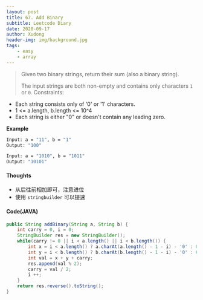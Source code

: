 ```yaml
---
layout: post
title: 67. Add Binary
subtitle: Leetcode Diary
date: 2020-09-17
author: Xudong
header-img: img/background.jpg
tags: 
    - easy
    - array
---
```


>Given two binary strings, return their sum (also a binary string).
>
>The input strings are both non-empty and contains only characters `1` or `0`.
>Constraints:
-    Each string consists only of '0' or '1' characters.
-    1 <= a.length, b.length <= 10^4
-    Each string is either "0" or doesn't contain any leading zero.

**Example**

```bash
Input: a = "11", b = "1"
Output: "100"

Input: a = "1010", b = "1011"
Output: "10101"
```

#### Thoughts

- 从后往前相加即可，注意进位
- 使用 `stringbuilder` 可以提速

#### Code(JAVA)

```java
public String addBinary(String a, String b) {
    int carry = 0, i = 0;
    StringBuilder res = new StringBuilder();
    while(carry != 0 || i < a.length() || i < b.length()) {
        int x = i < a.length() ? a.charAt(a.length() - 1 - i) - '0' : 0;
        int y = i < b.length() ? b.charAt(b.length() - 1 - i) - '0' : 0;
        int val = x + y + carry;
        res.append(val % 2);
        carry = val / 2;
        i ++;
    }
    return res.reverse().toString();
}
```


<script type="text/javascript" src="https://xudongliuharold.github.io/js/latex-math.js?config=default"></script>

